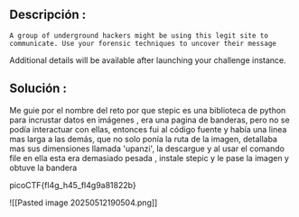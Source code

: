## Descripción :
	A group of underground hackers might be using this legit site to communicate. Use your forensic techniques to uncover their message

Additional details will be available after launching your challenge instance.

## Solución :
Me guie por el nombre del  reto por que stepic es una biblioteca de python para incrustar datos en imágenes , era una pagina de banderas, pero no se podía interactuar con ellas, entonces fui al código fuente y había una linea mas larga a las demás, que no solo ponía la ruta de la imagen, detallaba mas sus dimensiones  llamada 'upanzi', la descargue y al usar el comando file en ella esta era demasiado pesada , instale stepic y le pase la imagen y obtuve la bandera 

picoCTF{fl4g_h45_fl4g9a81822b}  


![[Pasted image 20250512190504.png]]